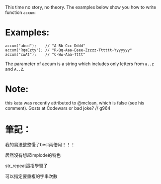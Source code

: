 This time no story, no theory. The examples below show you how to write function `accum`:

# Examples:

```
accum("abcd");    // "A-Bb-Ccc-Dddd"
accum("RqaEzty"); // "R-Qq-Aaa-Eeee-Zzzzz-Tttttt-Yyyyyyy"
accum("cwAt");    // "C-Ww-Aaa-Tttt"
```

The parameter of accum is a string which includes only letters from `a..z` and `A..Z`.

# Note:

this kata was recently attributed to @mclean, which is false (see his comment). Gosts at Codewars or bad joke? // g964

# 筆記：

我的寫法整整慢了best兩倍阿！！！

居然沒有想起implode的特色

str_repeat這招學習了

可以指定要重複的字串次數 